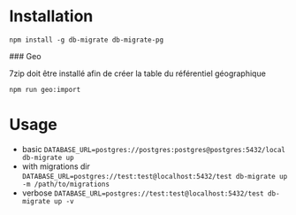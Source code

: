 # Installation

```
npm install -g db-migrate db-migrate-pg
```

### Geo

7zip doit être installé afin de créer la table du référentiel géographique 
```
npm run geo:import
```

# Usage

- basic `DATABASE_URL=postgres://postgres:postgres@postgres:5432/local db-migrate up`
- with migrations dir `DATABASE_URL=postgres://test:test@localhost:5432/test db-migrate up -m /path/to/migrations`
- verbose `DATABASE_URL=postgres://test:test@localhost:5432/test db-migrate up -v`
